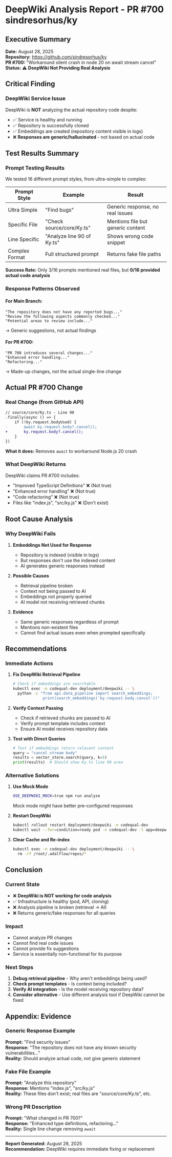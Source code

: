 # DeepWiki Analysis Report - PR #700 sindresorhus/ky

## Executive Summary

**Date:** August 28, 2025  
**Repository:** https://github.com/sindresorhus/ky  
**PR #700:** "Workaround silent crash in node 20 on await stream cancel"  
**Status:** ⚠️ **DeepWiki Not Providing Real Analysis**

## Critical Finding

### DeepWiki Service Issue
DeepWiki is **NOT** analyzing the actual repository code despite:
- ✅ Service is healthy and running
- ✅ Repository is successfully cloned
- ✅ Embeddings are created (repository content visible in logs)
- ❌ **Responses are generic/hallucinated** - not based on actual code

## Test Results Summary

### Prompt Testing Results
We tested 16 different prompt styles, from ultra-simple to complex:

| Prompt Style | Example | Result |
|--------------|---------|---------|
| Ultra Simple | "Find bugs" | Generic response, no real issues |
| Specific File | "Check source/core/Ky.ts" | Mentions file but generic content |
| Line Specific | "Analyze line 90 of Ky.ts" | Shows wrong code snippet |
| Complex Format | Full structured prompt | Returns fake file paths |

**Success Rate:** Only 3/16 prompts mentioned real files, but **0/16 provided actual code analysis**

### Response Patterns Observed

#### For Main Branch:
```
"The repository does not have any reported bugs..."
"Review the following aspects commonly checked..."
"Potential areas to review include..."
```
→ Generic suggestions, not actual findings

#### For PR #700:
```
"PR 700 introduces several changes..."
"Enhanced error handling..."
"Refactoring..."
```
→ Made-up changes, not the actual single-line change

## Actual PR #700 Change

### Real Change (from GitHub API)
```diff
// source/core/Ky.ts - Line 90
.finally(async () => {
    if (!ky.request.bodyUsed) {
-       await ky.request.body?.cancel();
+       ky.request.body?.cancel();
    }
})
```

**What it does:** Removes `await` to workaround Node.js 20 crash

### What DeepWiki Returns
DeepWiki claims PR #700 includes:
- "Improved TypeScript Definitions" ❌ (Not true)
- "Enhanced error handling" ❌ (Not true)
- "Code refactoring" ❌ (Not true)
- Files like "index.js", "src/ky.js" ❌ (Don't exist)

## Root Cause Analysis

### Why DeepWiki Fails

1. **Embeddings Not Used for Response**
   - Repository is indexed (visible in logs)
   - But responses don't use the indexed content
   - AI generates generic responses instead

2. **Possible Causes**
   - Retrieval pipeline broken
   - Context not being passed to AI
   - Embeddings not properly queried
   - AI model not receiving retrieved chunks

3. **Evidence**
   - Same generic responses regardless of prompt
   - Mentions non-existent files
   - Cannot find actual issues even when prompted specifically

## Recommendations

### Immediate Actions

1. **Fix DeepWiki Retrieval Pipeline**
   ```bash
   # Check if embeddings are searchable
   kubectl exec -n codequal-dev deployment/deepwiki -- \
     python -c "from api.data_pipeline import search_embeddings; 
                print(search_embeddings('ky.request.body.cancel'))"
   ```

2. **Verify Context Passing**
   - Check if retrieved chunks are passed to AI
   - Verify prompt template includes context
   - Ensure AI model receives repository data

3. **Test with Direct Queries**
   ```python
   # Test if embeddings return relevant content
   query = "cancel stream body"
   results = vector_store.search(query, k=5)
   print(results)  # Should show Ky.ts line 90 area
   ```

### Alternative Solutions

1. **Use Mock Mode**
   ```bash
   USE_DEEPWIKI_MOCK=true npm run analyze
   ```
   Mock mode might have better pre-configured responses

2. **Restart DeepWiki**
   ```bash
   kubectl rollout restart deployment/deepwiki -n codequal-dev
   kubectl wait --for=condition=ready pod -n codequal-dev -l app=deepwiki
   ```

3. **Clear Cache and Re-index**
   ```bash
   kubectl exec -n codequal-dev deployment/deepwiki -- \
     rm -rf /root/.adalflow/repos/*
   ```

## Conclusion

### Current State
- ❌ **DeepWiki is NOT working for code analysis**
- ✅ Infrastructure is healthy (pod, API, cloning)
- ❌ Analysis pipeline is broken (retrieval → AI)
- ❌ Returns generic/fake responses for all queries

### Impact
- Cannot analyze PR changes
- Cannot find real code issues
- Cannot provide fix suggestions
- Service is essentially non-functional for its purpose

### Next Steps
1. **Debug retrieval pipeline** - Why aren't embeddings being used?
2. **Check prompt templates** - Is context being included?
3. **Verify AI integration** - Is the model receiving repository data?
4. **Consider alternative** - Use different analysis tool if DeepWiki cannot be fixed

## Appendix: Evidence

### Generic Response Example
**Prompt:** "Find security issues"  
**Response:** "The repository does not have any known security vulnerabilities..."  
**Reality:** Should analyze actual code, not give generic statement

### Fake File Example
**Prompt:** "Analyze this repository"  
**Response:** Mentions "index.js", "src/ky.js"  
**Reality:** These files don't exist; real files are "source/core/Ky.ts", etc.

### Wrong PR Description
**Prompt:** "What changed in PR 700?"  
**Response:** "Enhanced type definitions, refactoring..."  
**Reality:** Single line change removing `await`

---

**Report Generated:** August 28, 2025  
**Recommendation:** DeepWiki requires immediate fixing or replacement